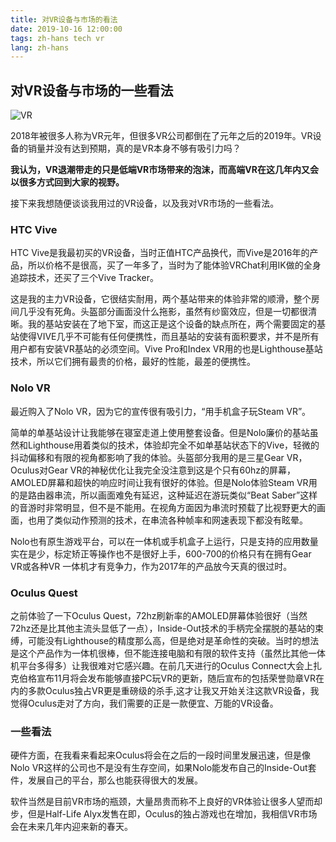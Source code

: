 ```yaml
---
title: 对VR设备与市场的看法
date: 2019-10-16 12:00:00
tags: zh-hans tech vr
lang: zh-hans
---
```


## 对VR设备与市场的一些看法

![VR](https://cdn.brightgames.top/wp-content/uploads/2019/10/Quest-main-photo.jpeg)

2018年被很多人称为VR元年，但很多VR公司都倒在了元年之后的2019年。VR设备的销量并没有达到预期，真的是VR本身不够有吸引力吗？

**我认为，VR退潮带走的只是低端VR市场带来的泡沫，而高端VR在这几年内又会以很多方式回到大家的视野。**

接下来我想随便谈谈我用过的VR设备，以及我对VR市场的一些看法。

### HTC Vive

HTC Vive是我最初买的VR设备，当时正值HTC产品换代，而Vive是2016年的产品，所以价格不是很高，买了一年多了，当时为了能体验VRChat利用IK做的全身追踪技术，还买了三个Vive Tracker。

这是我的主力VR设备，它很结实耐用，两个基站带来的体验非常的顺滑，整个房间几乎没有死角。头盔部分画面没什么拖影，虽然有纱窗效应，但是一切都很清晰。我的基站安装在了地下室，而这正是这个设备的缺点所在，两个需要固定的基站使得VIVE几乎不可能有任何便携性，而且基站的安装有面积要求，并不是所有用户都有安装VR基站的必须空间。Vive Pro和Index VR用的也是Lighthouse基站技术，所以它们拥有最贵的价格，最好的性能，最差的便携性。

### Nolo VR

最近购入了Nolo VR，因为它的宣传很有吸引力，“用手机盒子玩Steam VR”。

简单的单基站设计让我能够在寝室走道上使用整套设备。但是Nolo廉价的基站虽然和Lighthouse用着类似的技术，体验却完全不如单基站状态下的Vive，轻微的抖动偏移和有限的视角都影响了我的体验。头盔部分我用的是三星Gear VR，Oculus对Gear VR的神秘优化让我完全没注意到这是个只有60hz的屏幕，AMOLED屏幕和超快的响应时间让我有很好的体验。但是Nolo体验Steam VR用的是路由器串流，所以画面难免有延迟，这种延迟在游玩类似“Beat Saber”这样的音游时非常明显，但不是不能用。在视角方面因为串流时预载了比视野更大的画面，也用了类似动作预测的技术，在串流各种帧率和网速表现下都没有眩晕。

Nolo也有原生游戏平台，可以在一体机或手机盒子上运行，只是支持的应用数量实在是少，标定矫正等操作也不是很好上手，600-700的价格只有在拥有Gear VR或各种VR 一体机才有竞争力，作为2017年的产品放今天真的很过时。

### Oculus Quest

之前体验了一下Oculus Quest，72hz刷新率的AMOLED屏幕体验很好（当然72hz还是比其他主流头显低了一点），Inside-Out技术的手柄完全摆脱的基站的束缚，可能没有Lighthouse的精度那么高，但是绝对是革命性的突破。当时的想法是这个产品作为一体机很棒，但不能连接电脑和有限的软件支持（虽然比其他一体机平台多得多）让我很难对它感兴趣。在前几天进行的Oculus Connect大会上扎克伯格宣布11月将会发布能够直接PC玩VR的更新，随后宣布的包括荣誉勋章VR在内的多款Oculus独占VR更是重磅级的杀手,这才让我又开始关注这款VR设备，我觉得Oculus走对了方向，我们需要的正是一款便宜、万能的VR设备。

### 一些看法

硬件方面，在我看来看起来Oculus将会在之后的一段时间里发展迅速，但是像Nolo VR这样的公司也不是没有生存空间，如果Nolo能发布自己的Inside-Out套件，发展自己的平台，那么也能获得很大的发展。

软件当然是目前VR市场的瓶颈，大量昂贵而称不上良好的VR体验让很多人望而却步，但是Half-Life Alyx发售在即，Oculus的独占游戏也在增加，我相信VR市场会在未来几年内迎来新的春天。